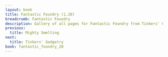 ```yaml
---
layout: book
title: Fantastic Foundry (1.20)
breadcrumb: Fantastic Foundry
description: Gallery of all pages for Fantastic Foundry from Tinkers' Construct in Minecraft 1.20.1.
previous:
  title: Mighty Smelting
next:
  title: Tinkers' Gadgetry
book: fantastic_foundry_20
---
```

